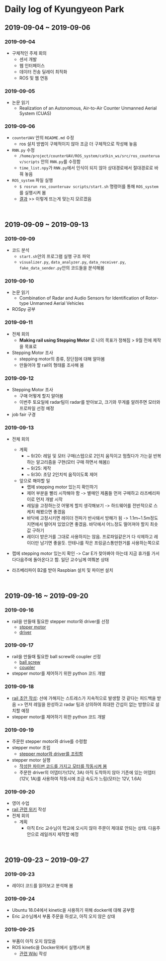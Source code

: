 # Daily log of Kyungyeon Park

## 2019-09-04 ~ 2019-09-06

### 2019-09-04
- 구체적인 주제 회의
  - 센서 개발
  - 웹 인터페이스
  - 데이터 전송 딜레이 최적화
  - ROS 및 웹 연동
  
### 2019-09-05
- 논문 읽기
  - Realization of an Autonomous, Air-to-Air Counter Unmanned Aerial System (CUAS)
  
### 2019-09-06
- `counterUAV` 안의 `README.md` 수정
  - ros 설치 방법이 구체적이지 않아 조금 더 구체적으로 작성해 놓음
- `RNN.py` 수정
  - `/home/project/counterUAV/ROS_system/catkin_ws/src/ros_counteruav/scripts` 안의 `RNN.py`를 수정함
  - `time_list.npy`가 `RNN.py`에서 인식이 되지 않아 상대경로에서 절대경로로 바꿔 놓음
- `ROS_system` 파일 실행
  - `$ rosrun ros_counteruav scripts/start.sh` 명령어를 통해 `ROS_system`를 실행시켜 봄
  - [결과](https://ibb.co/0hWLjYv) >> 이렇게 뜨는게 맞는지 모르겠음

<br/>

## 2019-09-09 ~ 2019-09-13

### 2019-09-09
- 코드 분석
  - `start.sh`안의 프로그램 실행 구조 파악
  - `visualizer.py`, `data_analyzer.py`, `data_receiver.py`, `fake_data_sender.py`안의 코드들을 분석해봄
  
### 2019-09-10
- 논문 읽기
  - Combination of Radar and Audio Sensors for Identification of Rotor-type Unmanned Aerial Vehicles
- ROSpy 공부

### 2019-09-11
- 전체 회의
  - **Making rail using Stepping Motor** 로 나의 목표가 정해짐 > 9월 전에 제작을 목표로
- Stepping Motor 조사
  - stepping motor의 종류, 장단점에 대해 알아봄
  - 만들어야 할 rail의 형태를 조사해 봄

### 2019-09-12
- Stepping Motor 조사
  - 구매 어떻게 할지 알아봄
  - 이번주 토요일에 radar팀이 radar를 받아보고, 크기와 무게를 알려주면 모터와 프로파일 선정 예정
- job fair 구경

### 2019-09-13
- 전체 회의
  - 계획
    - ~ 9/20: 레일 및 모터 구매(스텝으로 2인치 움직이고 멈췄다가 가는걸 반복하는 알고리즘을 구현(모터 구매 하면서 해봄))
    - ~ 9/25: 제작
    - ~ 9/30: 초당 2인치씩 움직이도록 제어
  - 앞으로 해야할 일
    - 랩에 stepping motor 있는지 확인하기
    - 제어 부분을 빨리 시작해야 함 -> 별매인 제품들 먼저 구매하고 라즈베리파이로 먼저 개발 시작
    - 레일을 고정하는것 어떻게 할지 생각해보기 -> 하드웨어를 전반적으로 스케치 해봤으면 좋겠음
    -  바닥에 고정시키면 레이더 전파가 반사돼서 방해가 됨 -> 1.1m~1.5m정도 지면에서 떨어져 있었으면 좋겠음. 바닥에서 어느정도 떨어져야 할지 최솟값 구하기
    - 레이더 받은거를 그대로 사용하지는 않음. 프로파일같은거 다 삭제하고 레이더만 남기면 좋을듯. 안테나를 작은 프링글스통만한거를 사용하는쪽으로

- 랩에 stepping motor 있는지 확인 -> Car E가 찾아봐야 아는데 지금 휴가를 가서 다다음주에 돌아온다고 함. 일단 교수님께 여쭤본 상태
- 라즈베리파이 B2를 받아 Raspbian 설치 및 파이썬 설치

<br/>

## 2019-09-16 ~ 2019-09-20

### 2019-09-16
- rail을 만들때 필요한 stepper motor와 driver를 선정
  - [stpper motor](https://www.amazon.com/Usongshine-Geared-Stepper-Motor-Ratio/dp/B07V359RFB/ref=sr_1_5?keywords=nema+17&qid=1568662364&s=hi&sr=1-5)
  - [driver](https://www.amazon.com/Stepper-Driver-TB6600-Controller-Single/dp/B07H55MH23/ref=asc_df_B07H55MH23/?tag=hyprod-20&linkCode=df0&hvadid=309802506143&hvpos=1o4&hvnetw=g&hvrand=13175866527852851402&hvpone=&hvptwo=&hvqmt=&hvdev=c&hvdvcmdl=&hvlocint=&hvlocphy=9016722&hvtargid=pla-558289099173&psc=1)

### 2019-09-17
- rail을 만들때 필요한 ball screw와 coupler 선정
  - [ball screw](https://www.amazon.com/CNCCANEN-SFU1605-1200mm-Antibacklash-Machining-Ballscrew/dp/B07T1QM8KN/ref=sr_1_45?keywords=ballscrew&qid=1568730875&sr=8-45)
  - [coupler](https://www.amazon.com/YOTINO-Flexible-Couplings-RepRap-3D/dp/B07DC2CV6T/ref=sr_1_4?crid=3I30KJH6BL5VR&keywords=nema+17+coupler&qid=1568733483&s=industrial&sprefix=nema17+cou%2Cindustrial%2C158&sr=1-4)
- stepper motor를 제어하기 위한 python 코드 개발

### 2019-09-18
- [rail 초안 작성](https://ibb.co/PcphmZz): 선에 가해지는 스트레스가 지속적으로 발생할 것 같다는 피드백을 받음
  => 먼저 레일을 완성하고 radar 팀과 상의하여 최대한 간섭이 없는 방향으로 설치할 예정
- stepper motor를 제어하기 위한 python 코드 개발

### 2019-09-19
- 주문한 stepper motor와 drive를 수령함
- stepper motor 조립
  - [stepper motor와 driver를 조립함](https://ibb.co/pdK1Vh2)
- stepper motor 실행
  - [작성한 파이썬 코드를 가지고 모터를 작동시켜 봄](https://youtu.be/C7Emrwi_g5c)
  - 주문한 driver의 어뎁터가(12V, 3A) 아직 도착하지 않아 기존에 있는 어뎁터(12V, 1A)를 사용하여
작동시에 조금 속도가 느림(모터는 12V, 1.6A)

### 2019-09-20
- 영어 수업
- [rail 관련 위키](https://github.com/seonghapark/cuav/wiki/Making-Rail) 작성
- 전체 회의
  - 계획
    - 아직 Eric 교수님이 학교에 오시지 않아 주문이 제대로 안되는 상태. 다음주 안으로 레일까지 제작할 예정

<br/>

## 2019-09-23 ~ 2019-09-27

### 2019-09-23
- 레이더 코드를 읽어보고 분석해 봄

### 2019-09-24
- Ubuntu 18.04에서 kinetic을 사용하기 위해 docker에 대해 공부함
- Eric 교수님께서 부품 주문을 하셨고, 아직 오지 않은 상태

### 2019-09-25
- 부품이 아직 오지 않았음
- ROS kinetic을 Docker위에서 실행시켜 봄
  - [관련 Wiki](https://github.com/seonghapark/cuav/wiki/Run-in-Ubuntu-18.04) 작성
